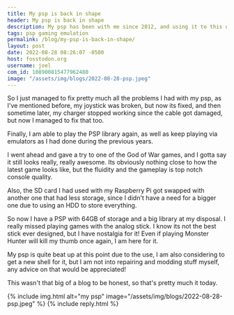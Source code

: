 ```yaml
---
title: My psp is back in shape
header: My psp is back in shape
description: My psp has been with me since 2012, and using it to this day has always been fun. Now its back in shape, a fixed analog stick, more storage and more cool things
tags: psp gaming emulation
permalink: /blog/my-psp-is-back-in-shape/
layout: post
date: 2022-08-28 08:26:07 -0500
host: fosstodon.org
username: joel
com_id: 108900815477962480
image: "/assets/img/blogs/2022-08-28-psp.jpeg"
---
```


So I just managed to fix pretty much all the problems I had with my psp, as I've mentioned before, my joystick was broken, but now its fixed, and then sometime later, my charger stopped working since the cable got damaged, but now I managed to fix that too.

Finally, I am able to play the PSP library again, as well as keep playing via emulators as I had done during the previous years.

I went ahead and gave a try to one of the God of War games, and I gotta say it still looks really, really awesome. Its obviously nothing close to how the latest game looks like, but the fluidity and the gameplay is top notch console quality.

Also, the SD card I had used with my Raspberry Pi got swapped with another one that had less storage, since I didn't have a need for a bigger one due to using an HDD to store everything.

So now I have a PSP with 64GB of storage and a big library at my disposal. I really missed playing games with the analog stick. I know its not the best stick ever designed, but I have nostalgia for it! Even if playing Monster Hunter will kill my thumb once again, I am here for it.

My psp is quite beat up at this point due to the use, I am also considering to get a new shell for it, but I am not into repairing and modding stuff myself, any advice on that would be appreciated!

This wasn't that big of a blog to be honest, so that's pretty much it today.

{% include img.html alt="my psp" image="/assets/img/blogs/2022-08-28-psp.jpeg" %}
{% include reply.html %}

